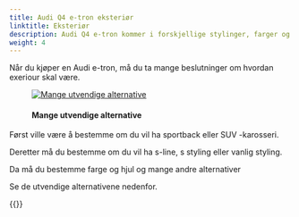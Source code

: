 ```yaml
---
title: Audi Q4 e-tron eksteriør
linktitle: Eksteriør
description: Audi Q4 e-tron kommer i forskjellige stylinger, farger og hjul
weight: 4
---
```

<!-- markdownlint-disable MD033 -->
Når du kjøper en Audi e-tron, må du ta mange beslutninger om hvordan exeriour skal være.

<figure>
    <a href="https://media.electrichasgoneaudi.net/multimedia/models/q4-e-tron/exterior/exterior.jpg">
        <img src="https://media.electrichasgoneaudi.net/multimedia/models/q4-e-tron/exterior/exteriors.jpg"
        alt="Mange utvendige alternative" title="Mange utvendige alternative">
    </a>
    <figcaption><h4>Mange utvendige alternative</h4></figcaption>
</figure>

Først ville være å bestemme om du vil ha sportback eller SUV -karosseri.

Deretter må du bestemme om du vil ha s-line, s styling eller vanlig styling.

Da må du bestemme farge og hjul og mange andre alternativer

Se de utvendige alternativene nedenfor.

{{<children description="true" />}}